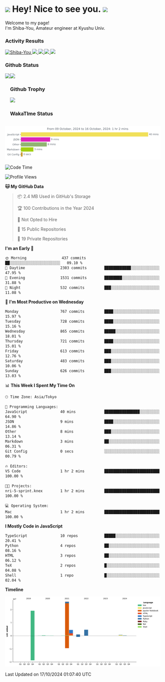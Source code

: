 <h1>
  <img src="https://emojis.slackmojis.com/emojis/images/1531849430/4246/blob-sunglasses.gif?1531849430" width="30"/> 
  Hey! Nice to see you.
  <img src="https://emojis.slackmojis.com/emojis/images/1531849430/4246/blob-sunglasses.gif?1531849430" width="30"/> 
</h1>
<p>
  Welcome to my page! <br />
  I'm Shiba-You, Amateur engineer at Kyushu Univ.
</p>


<h3>
  Activity Results
</h3>
<p align="left"> 
  <!--   GitHub  -->
  <a href="https://github.com/Shiba-You/Shiba-You/">
    <img src="https://komarev.com/ghpvc/?username=Shiba-You" alt="Shiba-You" />
  </a>
  <a href="https://github.com/Shiba-You">
    <img height="20" src="https://img.shields.io/github/followers/Shiba-You?label=follow&logo=github&style=flat" />
  </a>
  
  <!-- Qiita -->
  <a href="http://qiita.com/Shiba-You">
    <img height="20" src="https://qiita-badge.apiapi.app/s/Shiba-You/posts.svg" />
  </a>
  <a href="http://qiita.com/Shiba-You">
    <img height="20" src="https://qiita-badge.apiapi.app/s/Shiba-You/contributions.svg" />
  </a>
  <a href="http://qiita.com/Shiba-You">
    <img height="20" src="https://qiita-badge.apiapi.app/s/Shiba-You/followers.svg" />
  </a>
</p>


<h3>
  Github Status
</h3>
<div>
  <img height="170" align="left" src="https://github-readme-stats.vercel.app/api?username=Shiba-You&theme=tokyonight" />
  <img height="170" src="https://github-readme-stats.vercel.app/api/top-langs/?username=Shiba-You&theme=tokyonight&layout=compact" />
</div>

<h3>
  Github Trophy
</h3>
<div>
  <img width="800" src="https://github-profile-trophy.vercel.app/?username=Shiba-You&theme=tokyonight" />
</div>


<h3>
  WakaTIme Status
</h3>
<img src="https://github.com/Shiba-You/Shiba-You/blob/main/images/stat.svg" alt="Shiba-You WakaTime Activity"/>

<!--START_SECTION:waka-->
![Code Time](http://img.shields.io/badge/Code%20Time-925%20hrs%2026%20mins-blue)

![Profile Views](http://img.shields.io/badge/Profile%20Views-0-blue)

**🐱 My GitHub Data** 

> 📦 2.4 MB Used in GitHub's Storage 
 > 
> 🏆 100 Contributions in the Year 2024
 > 
> 🚫 Not Opted to Hire
 > 
> 📜 15 Public Repositories 
 > 
> 🔑 19 Private Repositories 
 > 
**I'm an Early 🐤** 

```text
🌞 Morning                437 commits         ██░░░░░░░░░░░░░░░░░░░░░░░   09.10 % 
🌆 Daytime                2303 commits        ████████████░░░░░░░░░░░░░   47.95 % 
🌃 Evening                1531 commits        ████████░░░░░░░░░░░░░░░░░   31.88 % 
🌙 Night                  532 commits         ███░░░░░░░░░░░░░░░░░░░░░░   11.08 % 
```
📅 **I'm Most Productive on Wednesday** 

```text
Monday                   767 commits         ████░░░░░░░░░░░░░░░░░░░░░   15.97 % 
Tuesday                  728 commits         ████░░░░░░░░░░░░░░░░░░░░░   15.16 % 
Wednesday                865 commits         █████░░░░░░░░░░░░░░░░░░░░   18.01 % 
Thursday                 721 commits         ████░░░░░░░░░░░░░░░░░░░░░   15.01 % 
Friday                   613 commits         ███░░░░░░░░░░░░░░░░░░░░░░   12.76 % 
Saturday                 483 commits         ███░░░░░░░░░░░░░░░░░░░░░░   10.06 % 
Sunday                   626 commits         ███░░░░░░░░░░░░░░░░░░░░░░   13.03 % 
```


📊 **This Week I Spent My Time On** 

```text
🕑︎ Time Zone: Asia/Tokyo

💬 Programming Languages: 
JavaScript               40 mins             ████████████████░░░░░░░░░   64.90 % 
JSON                     9 mins              ████░░░░░░░░░░░░░░░░░░░░░   14.86 % 
Other                    8 mins              ███░░░░░░░░░░░░░░░░░░░░░░   13.14 % 
Markdown                 3 mins              ██░░░░░░░░░░░░░░░░░░░░░░░   06.31 % 
Git Config               0 secs              ░░░░░░░░░░░░░░░░░░░░░░░░░   00.79 % 

🔥 Editors: 
VS Code                  1 hr 2 mins         █████████████████████████   100.00 % 

🐱‍💻 Projects: 
nri-5-sprint.knex        1 hr 2 mins         █████████████████████████   100.00 % 

💻 Operating System: 
Mac                      1 hr 2 mins         █████████████████████████   100.00 % 
```

**I Mostly Code in JavaScript** 

```text
TypeScript               10 repos            █████░░░░░░░░░░░░░░░░░░░░   20.41 % 
Python                   4 repos             ██░░░░░░░░░░░░░░░░░░░░░░░   08.16 % 
HTML                     3 repos             ██░░░░░░░░░░░░░░░░░░░░░░░   06.12 % 
TeX                      2 repos             █░░░░░░░░░░░░░░░░░░░░░░░░   04.08 % 
Shell                    1 repo              █░░░░░░░░░░░░░░░░░░░░░░░░   02.04 % 
```



**Timeline**

![Lines of Code chart](https://raw.githubusercontent.com/Shiba-You/Shiba-You/main/assets/bar_graph.png)


 Last Updated on 17/10/2024 01:07:40 UTC
<!--END_SECTION:waka-->
